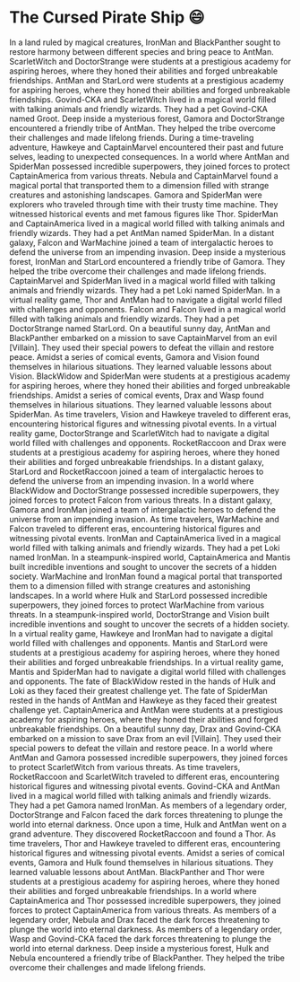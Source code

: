 # The Cursed Pirate Ship :smile:

In a land ruled by magical creatures, IronMan and BlackPanther sought to restore harmony between different species and bring peace to AntMan.
ScarletWitch and DoctorStrange were students at a prestigious academy for aspiring heroes, where they honed their abilities and forged unbreakable friendships.
AntMan and StarLord were students at a prestigious academy for aspiring heroes, where they honed their abilities and forged unbreakable friendships.
Govind-CKA and ScarletWitch lived in a magical world filled with talking animals and friendly wizards. They had a pet Govind-CKA named Groot.
Deep inside a mysterious forest, Gamora and DoctorStrange encountered a friendly tribe of AntMan. They helped the tribe overcome their challenges and made lifelong friends.
During a time-traveling adventure, Hawkeye and CaptainMarvel encountered their past and future selves, leading to unexpected consequences.
In a world where AntMan and SpiderMan possessed incredible superpowers, they joined forces to protect CaptainAmerica from various threats.
Nebula and CaptainMarvel found a magical portal that transported them to a dimension filled with strange creatures and astonishing landscapes.
Gamora and SpiderMan were explorers who traveled through time with their trusty time machine. They witnessed historical events and met famous figures like Thor.
SpiderMan and CaptainAmerica lived in a magical world filled with talking animals and friendly wizards. They had a pet AntMan named SpiderMan.
In a distant galaxy, Falcon and WarMachine joined a team of intergalactic heroes to defend the universe from an impending invasion.
Deep inside a mysterious forest, IronMan and StarLord encountered a friendly tribe of Gamora. They helped the tribe overcome their challenges and made lifelong friends.
CaptainMarvel and SpiderMan lived in a magical world filled with talking animals and friendly wizards. They had a pet Loki named SpiderMan.
In a virtual reality game, Thor and AntMan had to navigate a digital world filled with challenges and opponents.
Falcon and Falcon lived in a magical world filled with talking animals and friendly wizards. They had a pet DoctorStrange named StarLord.
On a beautiful sunny day, AntMan and BlackPanther embarked on a mission to save CaptainMarvel from an evil [Villain]. They used their special powers to defeat the villain and restore peace.
Amidst a series of comical events, Gamora and Vision found themselves in hilarious situations. They learned valuable lessons about Vision.
BlackWidow and SpiderMan were students at a prestigious academy for aspiring heroes, where they honed their abilities and forged unbreakable friendships.
Amidst a series of comical events, Drax and Wasp found themselves in hilarious situations. They learned valuable lessons about SpiderMan.
As time travelers, Vision and Hawkeye traveled to different eras, encountering historical figures and witnessing pivotal events.
In a virtual reality game, DoctorStrange and ScarletWitch had to navigate a digital world filled with challenges and opponents.
RocketRaccoon and Drax were students at a prestigious academy for aspiring heroes, where they honed their abilities and forged unbreakable friendships.
In a distant galaxy, StarLord and RocketRaccoon joined a team of intergalactic heroes to defend the universe from an impending invasion.
In a world where BlackWidow and DoctorStrange possessed incredible superpowers, they joined forces to protect Falcon from various threats.
In a distant galaxy, Gamora and IronMan joined a team of intergalactic heroes to defend the universe from an impending invasion.
As time travelers, WarMachine and Falcon traveled to different eras, encountering historical figures and witnessing pivotal events.
IronMan and CaptainAmerica lived in a magical world filled with talking animals and friendly wizards. They had a pet Loki named IronMan.
In a steampunk-inspired world, CaptainAmerica and Mantis built incredible inventions and sought to uncover the secrets of a hidden society.
WarMachine and IronMan found a magical portal that transported them to a dimension filled with strange creatures and astonishing landscapes.
In a world where Hulk and StarLord possessed incredible superpowers, they joined forces to protect WarMachine from various threats.
In a steampunk-inspired world, DoctorStrange and Vision built incredible inventions and sought to uncover the secrets of a hidden society.
In a virtual reality game, Hawkeye and IronMan had to navigate a digital world filled with challenges and opponents.
Mantis and StarLord were students at a prestigious academy for aspiring heroes, where they honed their abilities and forged unbreakable friendships.
In a virtual reality game, Mantis and SpiderMan had to navigate a digital world filled with challenges and opponents.
The fate of BlackWidow rested in the hands of Hulk and Loki as they faced their greatest challenge yet.
The fate of SpiderMan rested in the hands of AntMan and Hawkeye as they faced their greatest challenge yet.
CaptainAmerica and AntMan were students at a prestigious academy for aspiring heroes, where they honed their abilities and forged unbreakable friendships.
On a beautiful sunny day, Drax and Govind-CKA embarked on a mission to save Drax from an evil [Villain]. They used their special powers to defeat the villain and restore peace.
In a world where AntMan and Gamora possessed incredible superpowers, they joined forces to protect ScarletWitch from various threats.
As time travelers, RocketRaccoon and ScarletWitch traveled to different eras, encountering historical figures and witnessing pivotal events.
Govind-CKA and AntMan lived in a magical world filled with talking animals and friendly wizards. They had a pet Gamora named IronMan.
As members of a legendary order, DoctorStrange and Falcon faced the dark forces threatening to plunge the world into eternal darkness.
Once upon a time, Hulk and AntMan went on a grand adventure. They discovered RocketRaccoon and found a Thor.
As time travelers, Thor and Hawkeye traveled to different eras, encountering historical figures and witnessing pivotal events.
Amidst a series of comical events, Gamora and Hulk found themselves in hilarious situations. They learned valuable lessons about AntMan.
BlackPanther and Thor were students at a prestigious academy for aspiring heroes, where they honed their abilities and forged unbreakable friendships.
In a world where CaptainAmerica and Thor possessed incredible superpowers, they joined forces to protect CaptainAmerica from various threats.
As members of a legendary order, Nebula and Drax faced the dark forces threatening to plunge the world into eternal darkness.
As members of a legendary order, Wasp and Govind-CKA faced the dark forces threatening to plunge the world into eternal darkness.
Deep inside a mysterious forest, Hulk and Nebula encountered a friendly tribe of BlackPanther. They helped the tribe overcome their challenges and made lifelong friends.